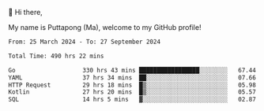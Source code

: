 👋 Hi there,

My name is Puttapong (Ma), welcome to my GitHub profile!

<!--START_SECTION:waka-->

```txt
From: 25 March 2024 - To: 27 September 2024

Total Time: 490 hrs 22 mins

Go                   330 hrs 43 mins █████████████████░░░░░░░░   67.44 %
YAML                 37 hrs 34 mins  ██░░░░░░░░░░░░░░░░░░░░░░░   07.66 %
HTTP Request         29 hrs 18 mins  █▒░░░░░░░░░░░░░░░░░░░░░░░   05.98 %
Kotlin               27 hrs 20 mins  █▒░░░░░░░░░░░░░░░░░░░░░░░   05.57 %
SQL                  14 hrs 5 mins   ▓░░░░░░░░░░░░░░░░░░░░░░░░   02.87 %
```

<!--END_SECTION:waka-->
